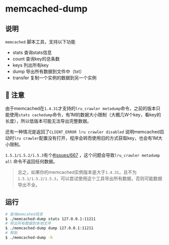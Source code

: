 # memcached-dump

## 说明

`memcached` 脚本工具，支持以下功能

- stats 查询stats信息
- count 查询key的总条数
- keys 列出所有key
- dump 导出所有数据到文件中（txt）
- transfer 复制一个实例的数据到另一个实例

## :rotating_light: 注意

由于memcached在`1.4.31`才支持的`lru_crawler metadump`命令，之前的版本只能使用`stats cachedump`命令，有1M的数据大小限制（大概几W个key，看key的长度），所以低版本可能无法导出完整数据。

还有一种情况是返回了`CLIENT_ERROR lru crawler disabled` 说明memcached启动时`lru crawler`配置没有打开，程序会转而使用旧的方式获取key，也会有1M大小限制。

`1.5.1/1.5.2/1.5.3`有个[#issues/667](https://github.com/memcached/memcached/issues/667) ，这个问题会导致`lru_crawler metadump all` 命令不返回任何数据。

> 总之，如果你的memcached实例版本是大于`1.4.31`，且不为`1.5.1/1.5.2/1.5.3`，可以尝试使用这个工具导出所有数据，否则可能数据导出不全。

## 运行

```bash
# 查询memcahed信息
$ ./memcached-dump stats 127.0.0.1:11211
# 导出所有数据到本地文件
$ ./memcached-dump dump 127.0.0.1:11211
# 帮助
$ ./memcached-dump -h
```
